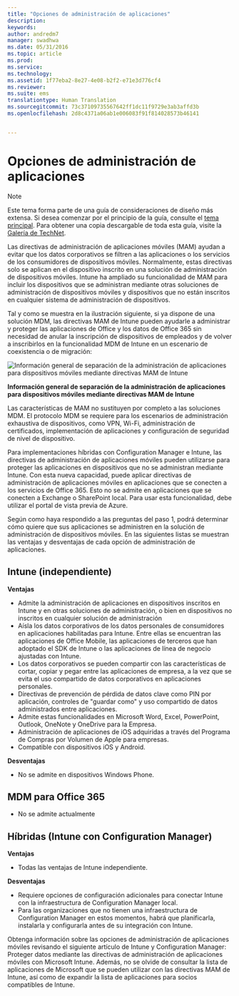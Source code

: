 ```yaml
---
title: "Opciones de administración de aplicaciones"
description: 
keywords: 
author: andredm7
manager: swadhwa
ms.date: 05/31/2016
ms.topic: article
ms.prod: 
ms.service: 
ms.technology: 
ms.assetid: 1f77eba2-8e27-4e08-b2f2-e71e3d776cf4
ms.reviewer: 
ms.suite: ems
translationtype: Human Translation
ms.sourcegitcommit: 73c37109735567642ff1dc11f9729e3ab3affd3b
ms.openlocfilehash: 2d8c4371a06ab1e006083f91f814028573b46141


---
```


# Opciones de administración de aplicaciones

>[!NOTE]
>Este tema forma parte de una guía de consideraciones de diseño más extensa. Si desea comenzar por el principio de la guía, consulte el [tema principal](mdm-design-considerations-guide.md). Para obtener una copia descargable de toda esta guía, visite la [Galería de TechNet](https://gallery.technet.microsoft.com/Mobile-Device-Management-7d401582).

Las directivas de administración de aplicaciones móviles (MAM) ayudan a evitar que los datos corporativos se filtren a las aplicaciones o los servicios de los consumidores de dispositivos móviles. Normalmente, estas directivas solo se aplican en el dispositivo inscrito en una solución de administración de dispositivos móviles. Intune ha ampliado su funcionalidad de MAM para incluir los dispositivos que se administran mediante otras soluciones de administración de dispositivos móviles y dispositivos que no están inscritos en cualquier sistema de administración de dispositivos.

Tal y como se muestra en la ilustración siguiente, si ya dispone de una solución MDM, las directivas MAM de Intune pueden ayudarle a administrar y proteger las aplicaciones de Office y los datos de Office 365 sin necesidad de anular la inscripción de dispositivos de empleados y de volver a inscribirlos en la funcionalidad MDM de Intune en un escenario de coexistencia o de migración:

![Información general de separación de la administración de aplicaciones para dispositivos móviles mediante directivas MAM de Intune](./media/Intune_without_enrollment.png)

**Información general de separación de la administración de aplicaciones para dispositivos móviles mediante directivas MAM de Intune**

Las características de MAM no sustituyen por completo a las soluciones MDM. El protocolo MDM se requiere para los escenarios de administración exhaustiva de dispositivos, como VPN, Wi-Fi, administración de certificados, implementación de aplicaciones y configuración de seguridad de nivel de dispositivo.

Para implementaciones híbridas con Configuration Manager e Intune, las directivas de administración de aplicaciones móviles pueden utilizarse para proteger las aplicaciones en dispositivos que no se administran mediante Intune. Con esta nueva capacidad, puede aplicar directivas de administración de aplicaciones móviles en aplicaciones que se conecten a los servicios de Office 365. Esto no se admite en aplicaciones que se conecten a Exchange o SharePoint local. Para usar esta funcionalidad, debe utilizar el portal de vista previa de Azure.

Según como haya respondido a las preguntas del paso 1, podrá determinar cómo quiere que sus aplicaciones se administren en la solución de administración de dispositivos móviles. En las siguientes listas se muestran las ventajas y desventajas de cada opción de administración de aplicaciones.

## Intune (independiente)

**Ventajas**

- Admite la administración de aplicaciones en dispositivos inscritos en Intune y en otras soluciones de administración, o bien en dispositivos no inscritos en cualquier solución de administración
- Aísla los datos corporativos de los datos personales de consumidores en aplicaciones habilitadas para Intune. Entre ellas se encuentran las aplicaciones de Office Mobile, las aplicaciones de terceros que han adoptado el SDK de Intune o las aplicaciones de línea de negocio ajustadas con Intune.
- Los datos corporativos se pueden compartir con las características de cortar, copiar y pegar entre las aplicaciones de empresa, a la vez que se evita el uso compartido de datos corporativos en aplicaciones personales.
- Directivas de prevención de pérdida de datos clave como PIN por aplicación, controles de "guardar como" y uso compartido de datos administrados entre aplicaciones.
- Admite estas funcionalidades en Microsoft Word, Excel, PowerPoint, Outlook, OneNote y OneDrive para la Empresa.
- Administración de aplicaciones de iOS adquiridas a través del Programa de Compras por Volumen de Apple para empresas.
- Compatible con dispositivos iOS y Android.

**Desventajas**

- No se admite en dispositivos Windows Phone.

## MDM para Office 365

- No se admite actualmente

## Híbridas (Intune con Configuration Manager)

**Ventajas**

- Todas las ventajas de Intune independiente.

**Desventajas**

- Requiere opciones de configuración adicionales para conectar Intune con la infraestructura de Configuration Manager local.
- Para las organizaciones que no tienen una infraestructura de Configuration Manager en estos momentos, habrá que planificarla, instalarla y configurarla antes de su integración con Intune.

Obtenga información sobre las opciones de administración de aplicaciones móviles revisando el siguiente artículo de Intune y Configuration Manager: Proteger datos mediante las directivas de administración de aplicaciones móviles con Microsoft Intune. Además, no se olvide de consultar la lista de aplicaciones de Microsoft que se pueden utilizar con las directivas MAM de Intune, así como de expandir la lista de aplicaciones para socios compatibles de Intune.


<!--HONumber=Jul16_HO1-->


